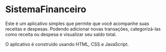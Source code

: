# SistemaFinanceiro

Este é um aplicativo simples que permite que você acompanhe suas receitas e despesas. Podendo adicionar novas transações, categorizá-las como receita ou despesa e visualizar seu saldo total. 

O aplicativo é construído usando HTML, CSS e JavaScript.